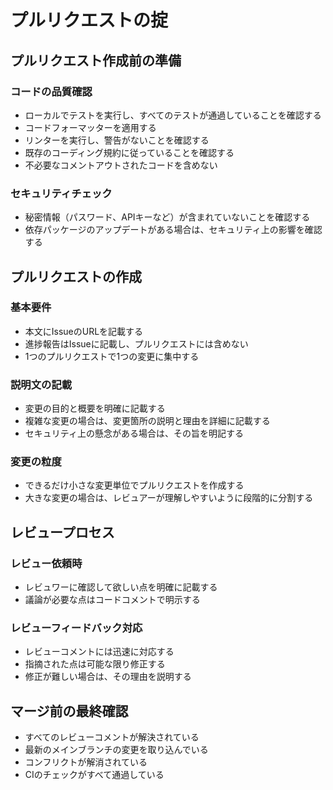 # プルリクエストの掟

## プルリクエスト作成前の準備

### コードの品質確認

- ローカルでテストを実行し、すべてのテストが通過していることを確認する
- コードフォーマッターを適用する
- リンターを実行し、警告がないことを確認する
- 既存のコーディング規約に従っていることを確認する
- 不必要なコメントアウトされたコードを含めない

### セキュリティチェック

- 秘密情報（パスワード、APIキーなど）が含まれていないことを確認する
- 依存パッケージのアップデートがある場合は、セキュリティ上の影響を確認する

## プルリクエストの作成

### 基本要件

- 本文にIssueのURLを記載する
- 進捗報告はIssueに記載し、プルリクエストには含めない
- 1つのプルリクエストで1つの変更に集中する

### 説明文の記載

- 変更の目的と概要を明確に記載する
- 複雑な変更の場合は、変更箇所の説明と理由を詳細に記載する
- セキュリティ上の懸念がある場合は、その旨を明記する

### 変更の粒度

- できるだけ小さな変更単位でプルリクエストを作成する
- 大きな変更の場合は、レビュアーが理解しやすいように段階的に分割する

## レビュープロセス

### レビュー依頼時

- レビュワーに確認して欲しい点を明確に記載する
- 議論が必要な点はコードコメントで明示する

### レビューフィードバック対応

- レビューコメントには迅速に対応する
- 指摘された点は可能な限り修正する
- 修正が難しい場合は、その理由を説明する

## マージ前の最終確認

- すべてのレビューコメントが解決されている
- 最新のメインブランチの変更を取り込んでいる
- コンフリクトが解消されている
- CIのチェックがすべて通過している

